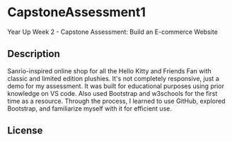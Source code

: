 # CapstoneAssessment1
Year Up Week 2 - Capstone Assessment: Build an E-commerce Website
## Description
Sanrio-inspired online shop for all the Hello Kitty and Friends Fan with classic and limited edition plushies.
It's not completely responsive, just a demo for my assessment. It was built for educational purposes using prior knowledge on VS code.
Also used Bootstrap and w3schools for the first time as a resource. Through the process, I learned to use GitHub, explored Bootstrap, and familiarize myself with it for efficient use.









## License
